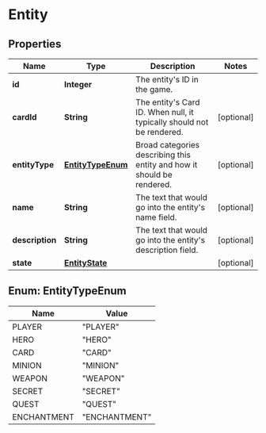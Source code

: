 
# Entity

## Properties
Name | Type | Description | Notes
------------ | ------------- | ------------- | -------------
**id** | **Integer** | The entity&#39;s ID in the game. | 
**cardId** | **String** | The entity&#39;s Card ID. When null, it typically should not be rendered. |  [optional]
**entityType** | [**EntityTypeEnum**](#EntityTypeEnum) | Broad categories describing this entity and how it should be rendered.  |  [optional]
**name** | **String** | The text that would go into the entity&#39;s name field.  |  [optional]
**description** | **String** | The text that would go into the entity&#39;s description field.  |  [optional]
**state** | [**EntityState**](EntityState.md) |  |  [optional]


<a name="EntityTypeEnum"></a>
## Enum: EntityTypeEnum
Name | Value
---- | -----
PLAYER | &quot;PLAYER&quot;
HERO | &quot;HERO&quot;
CARD | &quot;CARD&quot;
MINION | &quot;MINION&quot;
WEAPON | &quot;WEAPON&quot;
SECRET | &quot;SECRET&quot;
QUEST | &quot;QUEST&quot;
ENCHANTMENT | &quot;ENCHANTMENT&quot;



